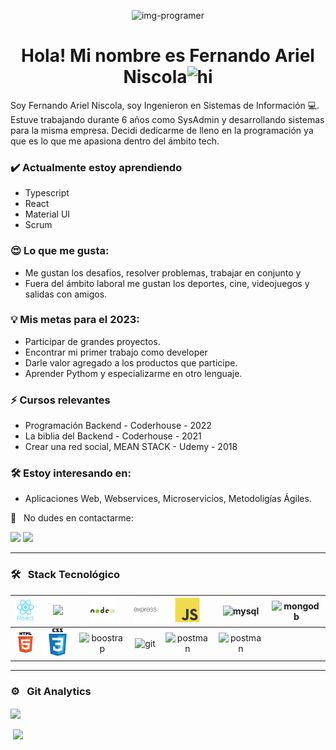 <p align="center">

 <img height="280" alt="img-programer" src="https://camo.githubusercontent.com/86a3b6db470f1a0429f7355c08d1edabf3d2c804/68747470733a2f2f6d69726f2e6d656469756d2e636f6d2f6d61782f313336302f312a495247486d69477361313673746564517649615a66772e676966"/>
 <p/>
<h1 align="center">Hola! Mi nombre es Fernando Ariel Niscola<img src="https://user-images.githubusercontent.com/1303154/88677602-1635ba80-d120-11ea-84d8-d263ba5fc3c0.gif" width="28px" alt="hi"></h1>

Soy Fernando Ariel Niscola, soy Ingenieron en Sistemas de Información  💻. Estuve trabajando durante 6 años como SysAdmin y desarrollando sistemas para la misma empresa. Decidi dedicarme de lleno en la programación ya que es lo que me apasiona dentro del ámbito tech. 

### ✔️ Actualmente estoy aprendiendo
- Typescript
- React 
- Material UI
- Scrum

### 😍 Lo que me gusta:
- Me gustan los desafios, resolver problemas, trabajar en conjunto y 
- Fuera del ámbito laboral me gustan los deportes, cine, videojuegos y salidas con amigos.

### 💡 Mis metas para el 2023:
- Participar de grandes proyectos.
- Encontrar mi primer trabajo como developer
- Darle valor agregado a los productos que participe.
- Aprender Pythom y especializarme en otro lenguaje.

### ⚡ Cursos relevantes
- Programación Backend - Coderhouse - 2022
- La biblia del Backend - Coderhouse - 2021
- Crear una red social, MEAN STACK - Udemy - 2018

### 🛠 Estoy interesando en:
- Aplicaciones Web, Webservices, Microservicios, Metodoligías Ágiles.

🤝 &nbsp; No dudes en contactarme:

[<img src="https://img.shields.io/badge/linkedin-%230077B5.svg?&style=for-the-badge&logo=linkedin&logoColor=white" />](https://www.linkedin.com/in/arielniscola)
[<img src="https://img.shields.io/badge/gmail-%231DA1F2.svg?&style=for-the-badge&logo=gmail&logoColor=red" />](arielniscola@gmail.com)

<hr>

### 🛠 &nbsp; Stack Tecnológico

|<img src="https://raw.githubusercontent.com/devicons/devicon/master/icons/react/react-original-wordmark.svg" width=40> | <img src="https://www.vectorlogo.zone/logos/springio/springio-icon.svg" width=40> | <img src="https://raw.githubusercontent.com/devicons/devicon/master/icons/nodejs/nodejs-original-wordmark.svg" width="40"> | <img src="https://raw.githubusercontent.com/devicons/devicon/master/icons/express/express-original-wordmark.svg" width="40"> | <img src="https://raw.githubusercontent.com/devicons/devicon/master/icons/javascript/javascript-original.svg" width="40"> | <img src="https://www.vectorlogo.zone/logos/mysql/mysql-ar21.svg" alt="mysql" width="40"> | <img src="https://www.vectorlogo.zone/logos/mongodb/mongodb-icon.svg" alt="mongodb" width="40"> |
|:-:|:-:|:-:|:-:|:-:|:-:|:-:|
|<img src="https://raw.githubusercontent.com/devicons/devicon/master/icons/html5/html5-original-wordmark.svg" alt="html5" width="40"> | <img src="https://raw.githubusercontent.com/devicons/devicon/master/icons/css3/css3-original-wordmark.svg" alt="css3" width="45" height="45"/> | <img src="https://www.vectorlogo.zone/logos/getbootstrap/getbootstrap-icon.svg" alt="boostrap" width="40"> | <img src="https://www.vectorlogo.zone/logos/git-scm/git-scm-icon.svg" alt="git" width="40"> | <img src="https://www.vectorlogo.zone/logos/getpostman/getpostman-icon.svg" alt="postman" width="40"> | <img src="https://www.vectorlogo.zone/logos/visualstudio_code/visualstudio_code-icon.svg" alt="postman" width="40"> |

<hr>

### ⚙️ &nbsp; Git Analytics
 
<p><img align="center" src="https://github-readme-stats-sigma-five.vercel.app/api?username=arielniscola&theme=dark&show_icons=true" /></p>
<p>&nbsp;<img align="center" src="https://github-readme-stats-sigma-five.vercel.app/api/top-langs/?username=arielniscola&theme=dark&layout=compact" width="410" /></p>


